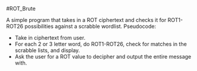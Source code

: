 #ROT_Brute

A simple program that takes in a ROT ciphertext and checks it for ROT1-ROT26 possibilities against a scrabble wordlist.
Pseudocode:
* Take in ciphertext from user.
* For each 2 or 3 letter word, do ROT1-ROT26, check for matches in the scrabble lists, and display.
* Ask the user for a ROT value to decipher and output the entire message with.
